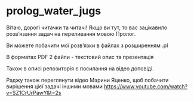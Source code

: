 # prolog_water_jugs

Вітаю, дорогі читачки та читачі!
Якщо ви тут, то вас зацікавило розвʼязання задач на переливання мовою Пролог. 

Ви можете побачити мої розвʼязки в файлах з розширенням .pl

В форматах PDF 2 файли - текстовий опис та презентація

Також в описі репозиторія є посилання на відео доповіді.


Раджу також переглянути відео Марини Яценко, щоб побачити вирішення цієї задачі іншими мовами 
https://www.youtube.com/watch?v=SZ1CrUrPawY&t=2s 
